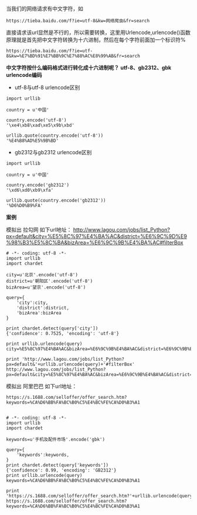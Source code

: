 当我们的网络请求有中文字符，如
```
https://tieba.baidu.com/f?ie=utf-8&kw=网络爬虫&fr=search
```
直接请求该url显然是不行的，所以需要转换，这里用Urlencode,urlencode()函数原理就是首先把中文字符转换为十六进制，然后在每个字符前面加一个标识符%
```
https://tieba.baidu.com/f?ie=utf-8&kw=%E7%BD%91%E7%BB%9C%E7%88%AC%E8%99%AB&fr=search
```

**中文字符按什么编码格式进行转化成十六进制呢？**
**utf-8、gb2312、gbk urlencode编码**
- utf-8与utf-8 urlencode区别

```
import urllib

country = u'中国'

country.encode('utf-8')
'\xe4\xb8\xad\xe5\x9b\xbd'

urllib.quote(country.encode('utf-8'))
'%E4%B8%AD%E5%9B%BD'
```
- gb2312与gb2312 urlencode区别

```
import urllib

country = u'中国'

country.encode('gb2312')
'\xd6\xd0\xb9\xfa'

urllib.quote(country.encode('gb2312'))
'%D6%D0%B9%FA'
```
**案例**

模拟出 拉勾网 如下url地址：
http://www.lagou.com/jobs/list_Python?px=default&city=%E5%8C%97%E4%BA%AC&district=%E6%9C%9D%E9%98%B3%E5%8C%BA&bizArea=%E6%9C%9B%E4%BA%AC#filterBox
```
# -*- coding: utf-8 -*-
import urllib
import chardet

city=u'北京'.encode('utf-8')
district=u'朝阳区'.encode('utf-8')
bizArea=u'望京'.encode('utf-8')

query={
    'city':city,
    'district':district,
    'bizArea':bizArea
}

print chardet.detect(query['city'])
{'confidence': 0.7525, 'encoding': 'utf-8'}

print urllib.urlencode(query)
city=%E5%8C%97%E4%BA%AC&bizArea=%E6%9C%9B%E4%BA%AC&district=%E6%9C%9B%E4%BA%AC

print 'http://www.lagou.com/jobs/list_Python?px=default&'+urllib.urlencode(query)+'#filterBox'
http://www.lagou.com/jobs/list_Python?px=default&city=%E5%8C%97%E4%BA%AC&bizArea=%E6%9C%9B%E4%BA%AC&district=%E6%9C%9B%E4%BA%AC#filterBox
```
模拟出 阿里巴巴 如下url地址：
```
https://s.1688.com/selloffer/offer_search.htm?keywords=%CA%D6%BB%FA%BC%B0%C5%E4%BC%FE%CA%D0%B3%A1


# -*- coding: utf-8 -*-
import urllib
import chardet

keywords=u'手机及配件市场'.encode('gbk')

query={
    'keywords':keywords,
}
print chardet.detect(query['keywords'])
{'confidence': 0.99, 'encoding': 'GB2312'}
print urllib.urlencode(query)
keywords=%CA%D6%BB%FA%BC%B0%C5%E4%BC%FE%CA%D0%B3%A1

print 'https://s.1688.com/selloffer/offer_search.htm?'+urllib.urlencode(query)
https://s.1688.com/selloffer/offer_search.htm?keywords=%CA%D6%BB%FA%BC%B0%C5%E4%BC%FE%CA%D0%B3%A1
```